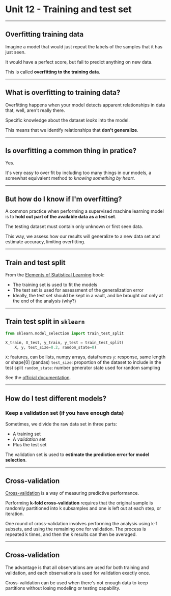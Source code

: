 # Unit 12 - Training and test set

---

## Overfitting training data

Imagine a model that would just repeat the labels of the samples that it has just seen.

It would have a perfect score, but fail to predict anything on new data.

This is called **overfitting to the training data**.

---

## What is overfitting to training data?

Overfitting happens when your model detects apparent relationships in data that, well, aren't really there.

Specific knowledge about the dataset *leaks* into the model.

This means that we identify relationships that **don't generalize**.

---

## Is overfitting a common thing in pratice?

Yes.

It's very easy to over fit by including too many things in our models, a somewhat equivalent method to *knowing something by heart*.

---

## But how do I know if I'm overfitting?

A common practice when performing a supervised machine learning model is to **hold out part of the available data as a test set**.

The testing dataset must contain only unknown or first seen data.

This way, we assess how our results will generalize to a new data set and estimate accuracy, limiting overfitting.

---

## Train and test split

From the [Elements of Statistical Learning](http://www.springer.com/gp/book/9780387848570) book:

* The training set is used to fit the models
* The test set is used for assessment of the generalization error
* Ideally, the test set should be kept in a vault, and be brought out only at the end of the analysis (why?)

---
## Train test split in `sklearn`

```python
from sklearn.model_selection import train_test_split

X_train, X_test, y_train, y_test = train_test_split(
    X, y, test_size=0.2, random_state=0)
```

`X`: features, can be lists, numpy arrays, dataframes
`y`: response, same length or shape[0] (pandas)
`test_size`: proportion of the dataset to include in the test split
`random_state`: number generator state used for random sampling

See the [official documentation](http://scikit-learn.org/stable/modules/generated/sklearn.model_selection.train_test_split.html).

---
## How do I test different models?

### Keep a validation set (if you have enough data)

Sometimes, we divide the raw data set in three parts:
* A training set
* A *validation* set
* Plus the test set

The validation set is used to **estimate the prediction error for model selection**.

---

## Cross-validation

[Cross-validation](https://en.wikipedia.org/wiki/Cross-validation_(statistics)) is a way of measuring predictive performance.

Performing **k-fold cross-validation** requires that the original sample is randomly partitioned into k subsamples and one is left out at each step, or iteration.

One round of cross-validation involves performing the analysis using k-1 subsets, and using the remaining one for validation. The process is repeated k times, and then the k results can then be averaged.

---

## Cross-validation

The advantage is that all observations are used for both training and validation, and each observations is used for validation exactly once.

Cross-validation can be used when there's not enough data to keep partitions without losing modeling or testing capability.
